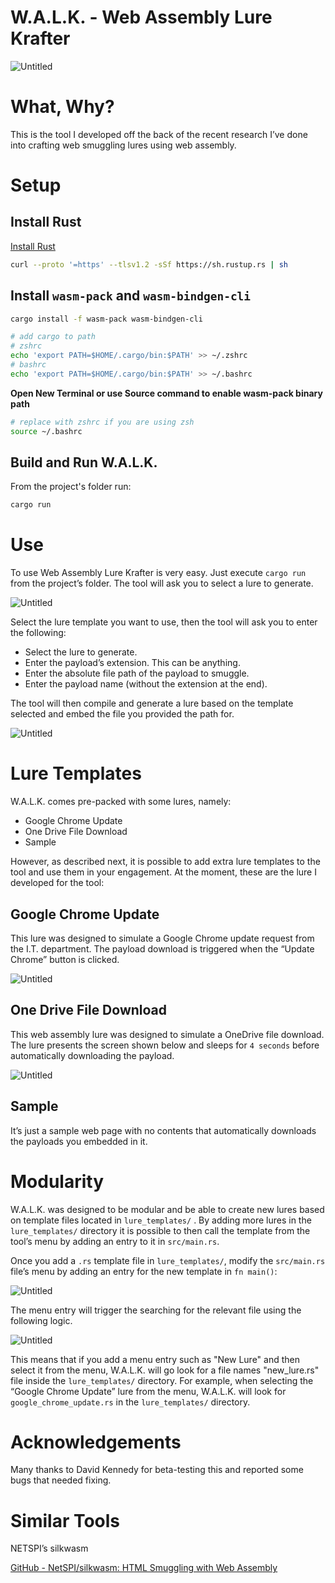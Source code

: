# W.A.L.K. - Web Assembly Lure Krafter

![Untitled](imgs/Untitled.png)

# What, Why?


This is the tool I developed off the back of the recent research I’ve done into crafting web smuggling lures using web assembly.

# Setup


## Install Rust

[Install Rust](https://www.rust-lang.org/tools/install)

```bash
curl --proto '=https' --tlsv1.2 -sSf https://sh.rustup.rs | sh
```

## Install `wasm-pack` and `wasm-bindgen-cli`

```bash
cargo install -f wasm-pack wasm-bindgen-cli

# add cargo to path
# zshrc
echo 'export PATH=$HOME/.cargo/bin:$PATH' >> ~/.zshrc
# bashrc
echo 'export PATH=$HOME/.cargo/bin:$PATH' >> ~/.bashrc

```

**Open New Terminal or use Source command to enable wasm-pack binary path**

```bash
# replace with zshrc if you are using zsh
source ~/.bashrc
```

## Build and Run W.A.L.K.

From the project's folder run:

```bash
cargo run
```

# Use


To use Web Assembly Lure Krafter is very easy. Just execute `cargo run` from the project’s folder. The tool will ask you to select a lure to generate.

![Untitled](imgs/Untitled1.png)

Select the lure template you want to use, then the tool will ask you to enter the following:

- Select the lure to generate.
- Enter the payload’s extension. This can be anything.
- Enter the absolute file path of the payload to smuggle.
- Enter the payload name (without the extension at the end).

The tool will then compile and generate a lure based on the template selected and embed the file you provided the path for.

![Untitled](imgs/Untitled2.png)

# Lure Templates


W.A.L.K. comes pre-packed with some lures, namely:

- Google Chrome Update
- One Drive File Download
- Sample

However, as described next, it is possible to add extra lure templates to the tool and use them in your engagement. At the moment, these are the lure I developed for the tool:

## Google Chrome Update

This lure was designed to simulate a Google Chrome update request from the I.T. department. The payload download is triggered when the “Update Chrome” button is clicked. 

![Untitled](imgs/Untitled3.png)

## One Drive File Download

This web assembly lure was designed to simulate a OneDrive file download. The lure presents the screen shown below and sleeps for `4 seconds` before automatically downloading the payload.

![Untitled](imgs/Untitled4.png)

## Sample

It’s just a sample web page with no contents that automatically downloads the payloads you embedded in it. 

# Modularity


W.A.L.K. was designed to be modular and be able to create new lures based on template files located in `lure_templates/` . By adding more lures in the `lure_templates/` directory it is possible to then call the template from the tool’s  menu by adding an entry to it in `src/main.rs`.

Once you add a `.rs` template file in `lure_templates/`, modify the `src/main.rs` file’s menu by adding an entry for the new template in `fn main()`:

![Untitled](imgs/Untitled5.png)

The menu entry will trigger the searching for the relevant file using the following logic. 

![Untitled](imgs/Untitled6.png)

This means that if you add a menu entry such as "New Lure" and then select it from the menu, W.A.L.K. will go look for a file names "new_lure.rs" file inside the `lure_templates/` directory.
For example, when selecting the “Google Chrome Update” lure from the menu, W.A.L.K. will look for `google_chrome_update.rs` in the `lure_templates/` directory.

# Acknowledgements


Many thanks to David Kennedy for beta-testing this and reported some bugs that needed fixing.

# Similar Tools


NETSPI’s silkwasm

[GitHub - NetSPI/silkwasm: HTML Smuggling with Web Assembly](https://github.com/NetSPI/silkwasm/tree/main)
